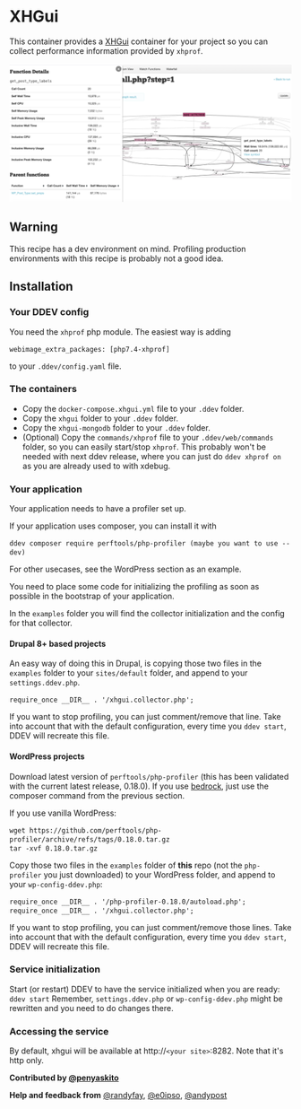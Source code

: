 # XHGui

This container provides a [XHGui](https://github.com/perftools/xhgui) container for your project so you can collect performance information
provided by `xhprof`. 

![A screenshoot of XHGui](assets/xhgui-screenshot.png)


## Warning

This recipe has a dev environment on mind.
Profiling production environments with this recipe is probably not a good idea.

## Installation

### Your DDEV config
You need the `xhprof` php module. The easiest way is adding
```
webimage_extra_packages: [php7.4-xhprof]
```
to your `.ddev/config.yaml` file.

### The containers

* Copy the `docker-compose.xhgui.yml` file to your `.ddev` folder.
* Copy the `xhgui` folder to your `.ddev` folder.
* Copy the `xhgui-mongodb` folder to your `.ddev` folder.
* (Optional) Copy the `commands/xhprof` file to your `.ddev/web/commands` folder, so you can easily start/stop `xhprof`. This probably won't be needed with next ddev release, where you can just do `ddev xhprof on` as you are already used to with xdebug.

### Your application

Your application needs to have a profiler set up.

If your application uses composer, you can install it with

```
ddev composer require perftools/php-profiler (maybe you want to use --dev)
```

For other usecases, see the WordPress section as an example.

You need to place some code for initializing the profiling as soon as possible in the
bootstrap of your application.

In the `examples` folder you will find the collector initialization 
and the config for that collector.

#### Drupal 8+ based projects

An easy way of doing this in Drupal, is copying those two files in the `examples` folder to your
`sites/default` folder, and append to your `settings.ddev.php`.
```
require_once __DIR__ . '/xhgui.collector.php';
```

If you want to stop profiling, you can just comment/remove that line.
Take into account that with the default configuration, every time you 
`ddev start`, DDEV will recreate this file.

#### WordPress projects

Download latest version of `perftools/php-profiler` (this has been validated with the current latest release, 0.18.0).
If you use [bedrock](https://roots.io/bedrock/), just use the composer command from the previous section. 

If you use vanilla WordPress:

```
wget https://github.com/perftools/php-profiler/archive/refs/tags/0.18.0.tar.gz
tar -xvf 0.18.0.tar.gz
```

Copy those two files in the `examples` folder of **this** repo (not the `php-profiler` you just downloaded) to your
WordPress folder, and append to your `wp-config-ddev.php`:

```
require_once __DIR__ . '/php-profiler-0.18.0/autoload.php';
require_once __DIR__ . '/xhgui.collector.php';
```

If you want to stop profiling, you can just comment/remove those lines.
Take into account that with the default configuration, every time you 
`ddev start`, DDEV will recreate this file.

### Service initialization

Start (or restart) DDEV to have the service initialized when you are ready: `ddev start`
Remember, `settings.ddev.php` or `wp-config-ddev.php` might be rewritten and you need to do changes there.

### Accessing the service

By default, xhgui will be available at  http://`<your site>`:8282. Note that it's http only.


**Contributed by [@penyaskito](https://github.com/penyaskito)**

**Help and feedback from**  [@randyfay](https://github.com/randyfay), [@e0ipso](https://github.com/e0ipso), [@andypost](https://github.com/andypost) 
